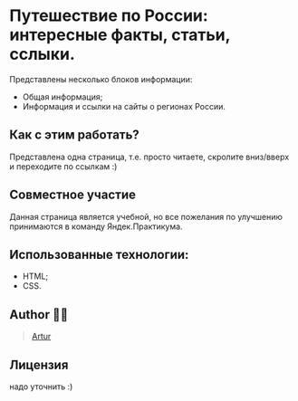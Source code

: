 # Путешествие по России: интересные факты, статьи, сслыки.

Представлены несколько блоков информации:

- Общая информация;
- Информация и ссылки на сайты о регионах России.

## Как с этим работать?

Представлена одна страница, т.е. просто читаете, скролите вниз/вверх и переходите по ссылкам :)

## Совместное участие
Данная страница является учебной, но все пожелания по улучшению принимаются в команду Яндек.Практикума.

## Использованные технологии:
- HTML;
- CSS.

## Author :man_technologist:

> [Artur](https://github.com/Archy-A)

## Лицензия
надо уточнить :)
